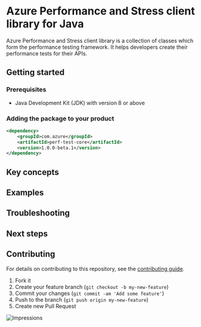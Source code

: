 # Azure Performance and Stress client library for Java

Azure Performance and Stress client library is a collection of classes which form the performance testing framework. It
helps developers create their performance tests for their APIs.

## Getting started

### Prerequisites

- Java Development Kit (JDK) with version 8 or above

### Adding the package to your product

[//]: # ({x-version-update-start;com.azure:perf-test-core;current})
```xml
<dependency>
    <groupId>com.azure</groupId>
    <artifactId>perf-test-core</artifactId>
    <version>1.0.0-beta.1</version>
</dependency>
```
[//]: # ({x-version-update-end})

## Key concepts


## Examples

## Troubleshooting

## Next steps

## Contributing

For details on contributing to this repository, see the [contributing guide](https://github.com/Azure/azure-sdk-for-java/blob/main/CONTRIBUTING.md).

1. Fork it
1. Create your feature branch (`git checkout -b my-new-feature`)
1. Commit your changes (`git commit -am 'Add some feature'`)
1. Push to the branch (`git push origin my-new-feature`)
1. Create new Pull Request

![Impressions](https://azure-sdk-impressions.azurewebsites.net/api/impressions/azure-sdk-for-java%2Fcommon%2Fperf-test-core%2FREADME.png)
